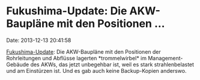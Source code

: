 Fukushima-Update: Die AKW-Baupläne mit den Positionen \...
==========================================================

Date: 2013-12-13 20:41:58

[Fukushima-Update](http://fukushima-diary.com/2013/12/tepco-lost-the-layout-drawing-of-pipes-and-drains-in-fukushima-plant-office-ruined-and-entirely-contaminated/):
Die AKW-Baupläne mit den Positionen der Rohrleitungen und Abflüsse
lagerten \*trommelwirbel\* im Management-Gebäude des AKWs, das jetzt
unbegehbar ist, weil es stark strahlenbelastet und am Einstürzen ist.
Und es gab auch keine Backup-Kopien anderswo.
